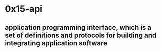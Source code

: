 # 0x15-api
## application programming interface, which is a set of definitions and protocols for building and integrating application software
